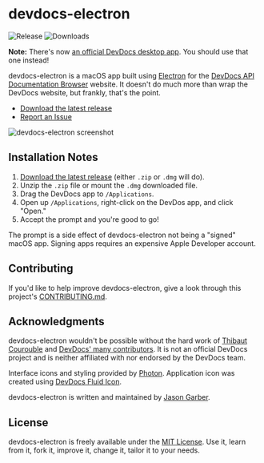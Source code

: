 # devdocs-electron

![Release](https://img.shields.io/github/release/jgarber623/devdocs-electron.svg)
![Downloads](https://img.shields.io/github/downloads/jgarber623/devdocs-electron/total.svg)

**Note:** There's now [an official DevDocs desktop app](https://github.com/egoist/devdocs-app). You should use that one instead!

devdocs-electron is a macOS app built using [Electron](http://electron.atom.io/) for the [DevDocs API Documentation Browser](http://devdocs.io/) website. It doesn't do much more than wrap the DevDocs website, but frankly, that's the point.

- [Download the latest release](https://github.com/jgarber623/devdocs-electron/releases)
- [Report an Issue](https://github.com/jgarber623/devdocs-electron/issues)

![devdocs-electron screenshot](https://d3vv6lp55qjaqc.cloudfront.net/items/1Z423Z1T3K0904002u2I/devdocs-screenshot.png)

## Installation Notes

1. [Download the latest release](https://github.com/jgarber623/devdocs-electron/releases) (either `.zip` or `.dmg` will do).
1. Unzip the `.zip` file or mount the `.dmg` downloaded file.
1. Drag the DevDocs app to `/Applications`.
1. Open up `/Applications`, right-click on the DevDos app, and click "Open."
1. Accept the prompt and you're good to go!

The prompt is a side effect of devdocs-electron not being a "signed" macOS app. Signing apps requires an expensive Apple Developer account.

## Contributing

If you'd like to help improve devdocs-electron, give a look through this project's [CONTRIBUTING.md](https://github.com/jgarber623/devdocs-electron/blob/master/CONTRIBUTING.md).

## Acknowledgments

devdocs-electron wouldn't be possible without the hard work of [Thibaut Courouble](http://thibaut.me/) and [DevDocs' many contributors](https://github.com/Thibaut/devdocs/graphs/contributors). It is not an official DevDocs project and is neither affiliated with nor endorsed by the DevDocs team.

Interface icons and styling provided by [Photon](http://photonkit.com/). Application icon was created using [DevDocs Fluid Icon](https://github.com/jgarber623/devdocs-fluid-icon).

devdocs-electron is written and maintained by [Jason Garber](https://sixtwothree.org/).

## License

devdocs-electron is freely available under the [MIT License](http://opensource.org/licenses/MIT). Use it, learn from it, fork it, improve it, change it, tailor it to your needs.
